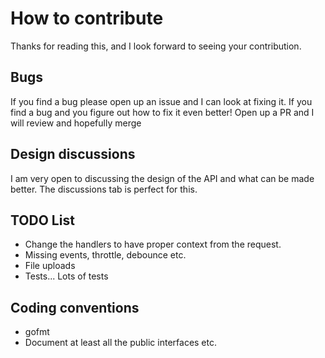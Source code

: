 # How to contribute

Thanks for reading this, and I look forward to seeing your contribution.

## Bugs

If you find a bug please open up an issue and I can look at fixing it. If you find a bug and you figure out how to fix it even better! Open up a PR
and I will review and hopefully merge

## Design discussions

I am very open to discussing the design of the API and what can be made better. The discussions tab is perfect for this.

## TODO List

- Change the handlers to have proper context from the request.
- Missing events, throttle, debounce etc.
- File uploads
- Tests... Lots of tests

## Coding conventions

- gofmt
- Document at least all the public interfaces etc.
